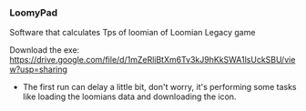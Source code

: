 ### LoomyPad
Software that calculates Tps of loomian of Loomian Legacy game

Download the exe: https://drive.google.com/file/d/1mZeRliBtXm6Tv3kJ9hKkSWA1lsUckSBU/view?usp=sharing

- The first run can delay a little bit, don't worry, it's performing some tasks like loading the loomians data and downloading the icon.
